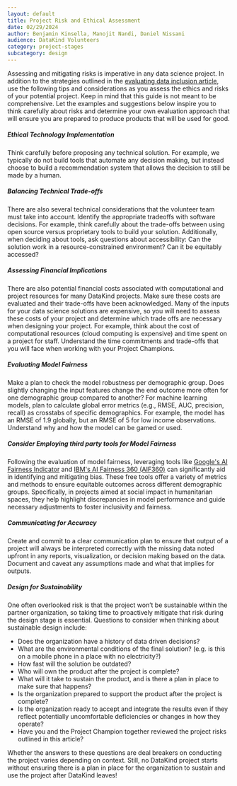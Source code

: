 ```yaml
---
layout: default
title: Project Risk and Ethical Assessment
date: 02/29/2024
author: Benjamin Kinsella, Manojit Nandi, Daniel Nissani
audience: DataKind Volunteers
category: project-stages
subcategory: design
---
```


Assessing and mitigating risks is imperative in any data science project. In addition to the strategies outlined in the [evaluating data inclusion article](https://playbook.datakind.org/playbook/articles/44), use the following tips and considerations as you assess the ethics and risks of your potential project. Keep in mind that this guide is not meant to be comprehensive. Let the examples and suggestions below inspire you to think carefully about risks and determine your own evaluation approach that will ensure you are prepared to produce products that will be used for good.


##### Ethical Technology Implementation


Think carefully before proposing any technical solution. For example, we typically do not build tools that automate any decision making, but instead choose to build a recommendation system that allows the decision to still be made by a human. 


##### Balancing Technical Trade\-offs


There are also several technical considerations that the volunteer team must take into account. Identify the appropriate tradeoffs with software decisions. For example, think carefully about the trade\-offs between using open source versus proprietary tools to build your solution. Additionally, when deciding about tools, ask questions about accessibility: Can the solution work in a resource\-constrained environment? Can it be equitably accessed? 


##### Assessing Financial Implications


There are also potential financial costs associated with computational and project resources for many DataKind projects. Make sure these costs are evaluated and their trade\-offs have been acknowledged. Many of the inputs for your data science solutions are expensive, so you will need to assess these costs of your project and determine which trade offs are necessary when designing your project. For example, think about the cost of computational resources (cloud computing is expensive) and time spent on a project for staff. Understand the time commitments and trade\-offs that you will face when working with your Project Champions. 


##### Evaluating Model Fairness


Make a plan to check the model robustness per demographic group. Does slightly changing the input features change the end outcome more often for one demographic group compared to another? For machine learning models, plan to calculate global error metrics (e.g., RMSE, AUC, precision, recall) as crosstabs of specific demographics. For example, the model has an RMSE of 1\.9 globally, but an RMSE of 5 for low income observations. Understand why and how the model can be gamed or used.


##### Consider Employing third party tools for Model Fairness


Following the evaluation of model fairness, leveraging tools like [Google's AI Fairness Indicator](https://www.tensorflow.org/responsible_ai/fairness_indicators/tutorials/Fairness_Indicators_Example_Colab) and [IBM's AI Fairness 360 (AIF360\)](https://aif360.res.ibm.com/) can significantly aid in identifying and mitigating bias. These free tools offer a variety of metrics and methods to ensure equitable outcomes across different demographic groups. Specifically, in projects aimed at social impact in humanitarian spaces, they help highlight discrepancies in model performance and guide necessary adjustments to foster inclusivity and fairness. 


##### Communicating for Accuracy


Create and commit to a clear communication plan to ensure that output of a project will always be interpreted correctly with the missing data noted upfront in any reports, visualization, or decision making based on the data. Document and caveat any assumptions made and what that implies for outputs.


##### Design for Sustainability


One often overlooked risk is that the project won’t be sustainable within the partner organization, so taking time to proactively mitigate that risk during the design stage is essential. Questions to consider when thinking about sustainable design include:


* Does the organization have a history of data driven decisions?
* What are the environmental conditions of the final solution? (e.g. is this on a mobile phone in a place with no electricity?)
* How fast will the solution be outdated?
* Who will own the product after the project is complete?
* What will it take to sustain the product, and is there a plan in place to make sure that happens?
* Is the organization prepared to support the product after the project is complete?
* Is the organization ready to accept and integrate the results even if they reflect potentially uncomfortable deficiencies or changes in how they operate?
* Have you and the Project Champion together reviewed the project risks outlined in this article?


Whether the answers to these questions are deal breakers on conducting the project varies depending on context. Still, no DataKind project starts without ensuring there is a plan in place for the organization to sustain and use the project after DataKind leaves! 